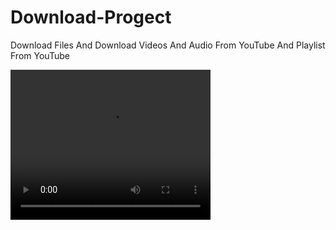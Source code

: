 # Download-Progect
Download Files And Download Videos And Audio From YouTube And Playlist From YouTube

<video width="320" height="240" autoplay loop>
  <source src="https://github.com/Deve-BlackHeart/Deve-BlackHeart/blob/2748ffb17d94e225c015079a141bea0f39c10c27/IMG" type="video/mp4" />
  <source src="https://github.com/Deve-BlackHeart/Deve-BlackHeart/blob/2748ffb17d94e225c015079a141bea0f39c10c27/IMG" type="video/ogg" />
  Your browser does not support the video tag.
</video>
